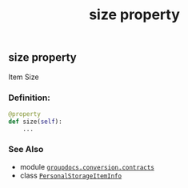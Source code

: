 ﻿---
title: size property
second_title: GroupDocs.Conversion for Python via .NET API References
description: 
type: docs
weight: 90
url: /python-net/groupdocs.conversion.contracts/personalstorageiteminfo/size/
is_root: false
---

## size property


Item Size
### Definition:
```python
@property
def size(self):
    ...
```

### See Also
* module [`groupdocs.conversion.contracts`](../../)
* class [`PersonalStorageItemInfo`](/conversion/python-net/groupdocs.conversion.contracts/personalstorageiteminfo)

